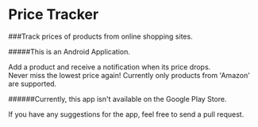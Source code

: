 # Price Tracker
###Track prices of products from online shopping sites.

#####This is an Android Application.

Add a product and receive a notification when its price drops.<br> 
Never miss the lowest price again! Currently only products from 'Amazon' are supported.

######Currently, this app isn't available on the Google Play Store.

If you have any suggestions for the app, feel free to send a pull request.
